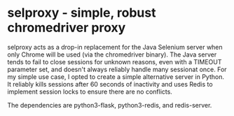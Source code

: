 # selproxy - simple, robust chromedriver proxy

selproxy acts as a drop-in replacement for the Java Selenium server when only Chrome will be used (via the chromedriver binary). The Java server tends to fail to close sessions for unknown reasons, even with a TIMEOUT parameter set, and doesn't always reliably handle many sessionat once. For my simple use case, I opted to create a simple alternative server in Python. It reliably kills sessions after 60 seconds of inactivity and uses Redis to implement session locks to ensure there are no conflicts.

The dependencies are python3-flask, python3-redis, and redis-server.
